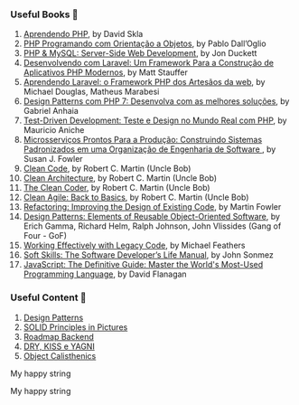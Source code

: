 ### Useful Books 📘
1. [Aprendendo PHP](https://www.amazon.com.br/Tour-C-2nd-Bjarne-Stroustrup/dp/0134997832/ref=sr_1_1?__mk_pt_BR=%C3%85M%C3%85%C5%BD%C3%95%C3%91&crid=1IR5XEA4IMCVQ&dchild=1&keywords=a+tour+of+c%2B%2B&qid=1597129065&sprefix=a+tour+of%2Caps%2C286&sr=8-1](https://www.amazon.com/Aprendendo-PHP-Em-Portuguese-Brasil/dp/8575225189)), by David Skla
2. [PHP Programando com Orientação a Objetos](https://www.amazon.com.br/PHP-Programando-com-Orienta%C3%A7%C3%A3o-Objetos-ebook/dp/B07G9PQJQR), by Pablo Dall’Oglio
3. [PHP & MySQL: Server-Side Web Development](https://www.amazon.com.br/PHP-MySQL-Server-side-Web-Development/dp/1119149223?source=ps-sl-shoppingads-lpcontext&psc=1&smid=A1ZZFT5FULY4LN), by Jon Duckett
4. [Desenvolvendo com Laravel: Um Framework Para a Construção de Aplicativos PHP Modernos](https://www.amazon.com.br/Desenvolvendo-Laravel-Framework-Constru%C3%A7%C3%A3o-Aplicativos/dp/8575225677/ref=asc_df_8575225677/?tag=googleshopp00-20&linkCode=df0&hvadid=379748659420&hvpos=&hvnetw=g&hvrand=8639817293522472754&hvpone=&hvptwo=&hvqmt=&hvdev=c&hvdvcmdl=&hvlocint=&hvlocphy=1031785&hvtargid=pla-812887615577&psc=1), by Matt Stauffer
5. [Aprendendo Laravel: o Framework PHP dos Artesãos da web](https://www.amazon.com.br/Aprendendo-Laravel-Framework-PHP-Artes%C3%A3os/dp/8575226282/ref=asc_df_8575226282/?tag=googleshopp00-20&linkCode=df0&hvadid=379748659420&hvpos=&hvnetw=g&hvrand=8639817293522472754&hvpone=&hvptwo=&hvqmt=&hvdev=c&hvdvcmdl=&hvlocint=&hvlocphy=1031785&hvtargid=pla-812887615617&psc=1), by Michael Douglas, Matheus Marabesi
6. [Design Patterns com PHP 7: Desenvolva com as melhores soluções](https://www.amazon.com.br/Design-Patterns-com-PHP-Desenvolva-ebook/dp/B07DNGL43S), by Gabriel Anhaia
7. [Test-Driven Development: Teste e Design no Mundo Real com PHP](https://www.amazon.com.br/Test-Driven-Development-Teste-Design-Mundo-ebook/dp/B019P7N0R8/ref=sr_1_1?__mk_pt_BR=%C3%85M%C3%85%C5%BD%C3%95%C3%91&crid=3C7WQ1J5LA1EH&keywords=tdd+php&qid=1651064137&sprefix=tdd+php%2Caps%2C299&sr=8-1), by Mauricio Aniche
8. [Microsserviços Prontos Para a Produção: Construindo Sistemas Padronizados em uma Organização de Engenharia de Software ](https://www.amazon.com.br/Microsservi%C3%A7os-Prontos-Para-Produ%C3%A7%C3%A3o-Padronizados/dp/8575226215/ref=pd_sbs_sccl_3_3/134-0153907-3537337?pd_rd_w=M08an&pf_rd_p=cd87be50-d82a-47b7-ba72-5e5ad9968f57&pf_rd_r=KGC9TX6WEMKC9P8ZKF54&pd_rd_r=506ea7d0-f1f2-4ed6-8e79-e8d4514feb15&pd_rd_wg=i3zaE&pd_rd_i=8575226215&psc=1), by Susan J. Fowler
9. [Clean Code](https://www.amazon.com.br/Clean-Code-Handbook-Software-Craftsmanship/dp/0132350882/ref=pd_day0_14_13?_encoding=UTF8&pd_rd_i=0132350882&pd_rd_r=3c78913f-2d33-4f25-946b-9f02b03e273e&pd_rd_w=w0mzy&pd_rd_wg=3bL6K&pf_rd_p=c4c4ce2a-5c19-402b-95c2-78b460af9127&pf_rd_r=WYY9E2E4CC6DXHS6XTX1&psc=1&refRID=WYY9E2E4CC6DXHS6XTX1), by Robert C. Martin (Uncle Bob)
10. [Clean Architecture](https://www.amazon.com.br/Clean-Architecture-Craftsmans-Software-Structure/dp/0134494164/ref=pd_bxgy_img_2/130-2934139-4618003?_encoding=UTF8&pd_rd_i=0134494164&pd_rd_r=07491272-a6d1-47bc-a4e3-32d9115de12e&pd_rd_w=9Qpx4&pd_rd_wg=JkbWa&pf_rd_p=cfb8196f-900f-4d57-8879-02619d5aab28&pf_rd_r=024KJ9B8B0K10JP0MFSS&psc=1&refRID=024KJ9B8B0K10JP0MFSS), by Robert C. Martin (Uncle Bob)
11. [The Clean Coder](https://www.amazon.com.br/Clean-Coder-Conduct-Professional-Programmers-ebook/dp/B0050JLC9Y/ref=sr_1_2?__mk_pt_BR=%C3%85M%C3%85%C5%BD%C3%95%C3%91&dchild=1&keywords=the+clean+coder&qid=1597129738&sr=8-2), by Robert C. Martin (Uncle Bob)
12. [Clean Agile: Back to Basics](https://www.amazon.com.br/Clean-Agile-Robert-C-Martin/dp/0135781868), by Robert C. Martin (Uncle Bob)
13. [Refactoring: Improving the Design of Existing Code](https://www.amazon.com.br/Refactoring-Improving-Design-Existing-Code/dp/0134757599), by Martin Fowler
14. [Design Patterns: Elements of Reusable Object-Oriented Software](https://www.amazon.com.br/Design-Patterns-Elements-Reusable-Object-Oriented/dp/0201633612/ref=pd_day0_14_8?_encoding=UTF8&pd_rd_i=0201633612&pd_rd_r=3c78913f-2d33-4f25-946b-9f02b03e273e&pd_rd_w=w0mzy&pd_rd_wg=3bL6K&pf_rd_p=c4c4ce2a-5c19-402b-95c2-78b460af9127&pf_rd_r=WYY9E2E4CC6DXHS6XTX1&psc=1&refRID=WYY9E2E4CC6DXHS6XTX1), by Erich Gamma, Richard Helm, Ralph Johnson, John Vlissides (Gang of Four - GoF)
15. [Working Effectively with Legacy Code](https://www.amazon.com.br/Working-Effectively-Legacy-Michael-Feathers/dp/0131177052), by Michael Feathers
16. [Soft Skills: The Software Developer’s Life Manual](https://www.amazon.com.br/Soft-Skills-Software-Developers-Manual/dp/1617292397), by John Sonmez
17. [JavaScript: The Definitive Guide: Master the World's Most-Used Programming Language](https://www.scribd.com/book/461623773/JavaScript-The-Definitive-Guide-Master-the-World-s-Most-Used-Programming-Language?utm_medium=cpc&utm_source=google_search&utm_campaign=3Q_Google_DSA_NB_RoW&utm_term=&utm_device=c&gclid=Cj0KCQjwwJuVBhCAARIsAOPwGARPU3fXq3iAudaiVjfZTS9p-kdO0MvO8jwOCH9rcYY-IuafKYbdGFIaAmedEALw_wcB), by David Flanagan

### Useful Content 🔗
1. [Design Patterns](https://refactoring.guru/design-patterns)
2. [SOLID Principles in Pictures](https://medium.com/backticks-tildes/the-s-o-l-i-d-principles-in-pictures-b34ce2f1e898)
3. [Roadmap Backend](https://roadmap.sh/backend)
4. [DRY, KISS e YAGNI](https://vinioolvrs.medium.com/conhe%C3%A7a-os-princ%C3%ADpios-dry-kiss-e-yagni-9fc4ab46b0b9)
5. [Object Calisthenics](https://dev.to/tadeubdev/object-calisthenics-with-php-en-2h4p)

 
 My happy string 
 
 My happy string 
